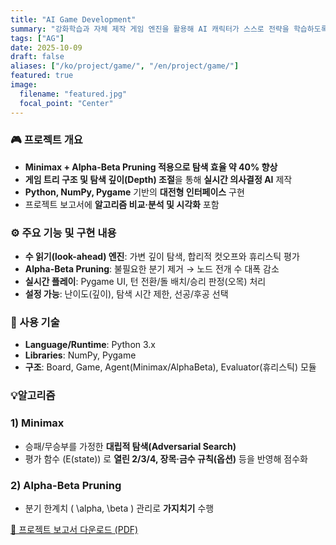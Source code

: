 ```yaml
---
title: "AI Game Development"
summary: "강화학습과 자체 제작 게임 엔진을 활용해 AI 캐릭터가 스스로 전략을 학습하도록 구현한 인공지능 게임 프로젝트"
tags: ["AG"]
date: 2025-10-09
draft: false
aliases: ["/ko/project/game/", "/en/project/game/"]
featured: true
image:
  filename: "featured.jpg"
  focal_point: "Center"
---
```

### 🎮 프로젝트 개요 
- **Minimax + Alpha-Beta Pruning 적용으로 탐색 효율 약 40% 향상** 
- **게임 트리 구조 및 탐색 깊이(Depth) 조절**을 통해 **실시간 의사결정 AI** 제작 
- **Python, NumPy, Pygame** 기반의 **대전형 인터페이스** 구현
- 프로젝트 보고서에 **알고리즘 비교·분석 및 시각화** 포함 

### ⚙️ 주요 기능 및 구현 내용 
- **수 읽기(look-ahead) 엔진**: 가변 깊이 탐색, 합리적 컷오프와 휴리스틱 평가 
- **Alpha-Beta Pruning**: 불필요한 분기 제거 → 노드 전개 수 대폭 감소 
- **실시간 플레이**: Pygame UI, 턴 전환/돌 배치/승리 판정(오목) 처리 
- **설정 가능**: 난이도(깊이), 탐색 시간 제한, 선공/후공 선택 

### 🧩 사용 기술 
- **Language/Runtime**: Python 3.x 
- **Libraries**: NumPy, Pygame 
- **구조**: Board, Game, Agent(Minimax/AlphaBeta), Evaluator(휴리스틱) 모듈

### 💡알고리즘 
### 1) Minimax 
- 승패/무승부를 가정한 **대립적 탐색(Adversarial Search)** 
- 평가 함수 \(E(state)\) 로 **열린 2/3/4, 장목·금수 규칙(옵션)** 등을 반영해 점수화 
### 2) Alpha-Beta Pruning 
- 분기 한계치 \( \alpha, \beta \) 관리로 **가지치기** 수행

[📄 프로젝트 보고서 다운로드 (PDF)](/files/hw2.pdf)
